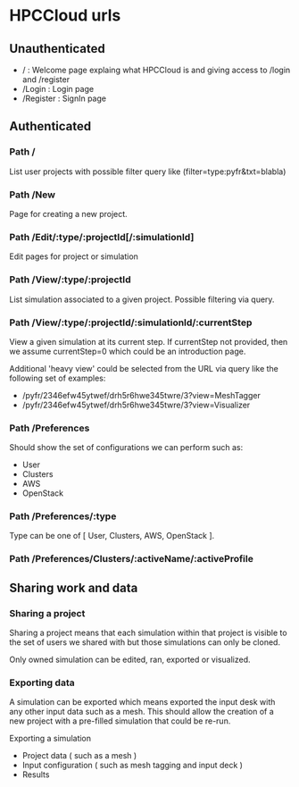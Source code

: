 # HPCCloud urls

## Unauthenticated

- /         : Welcome page explaing what HPCCloud is and giving access to /login and /register
- /Login    : Login page
- /Register : SignIn page

## Authenticated

### Path /

List user projects with possible filter query like (filter=type:pyfr&txt=blabla)

### Path /New

Page for creating a new project.

### Path /Edit/:type/:projectId[/:simulationId]

Edit pages for project or simulation

### Path /View/:type/:projectId

List simulation associated to a given project. Possible filtering via query.

### Path /View/:type/:projectId/:simulationId/:currentStep

View a given simulation at its current step. If currentStep not provided, then
we assume currentStep=0 which could be an introduction page.

Additional 'heavy view' could be selected from the URL via query like the
following set of examples:

- /pyfr/2346efw45ytwef/drh5r6hwe345twre/3?view=MeshTagger
- /pyfr/2346efw45ytwef/drh5r6hwe345twre/3?view=Visualizer

### Path /Preferences

Should show the set of configurations we can perform such as:

- User
- Clusters
- AWS
- OpenStack

### Path /Preferences/:type

Type can be one of [ User, Clusters, AWS, OpenStack ].


### Path /Preferences/Clusters/:activeName/:activeProfile


## Sharing work and data

### Sharing a project

Sharing a project means that each simulation within that project is visible to
the set of users we shared with but those simulations can only be cloned.

Only owned simulation can be edited, ran, exported or visualized.

### Exporting data

A simulation can be exported which means exported the input desk with any other input data such as a mesh. This should allow the creation of a new project with a pre-filled simulation that could be re-run.

Exporting a simulation

- Project data ( such as a mesh )
- Input configuration ( such as mesh tagging and input deck )
- Results

